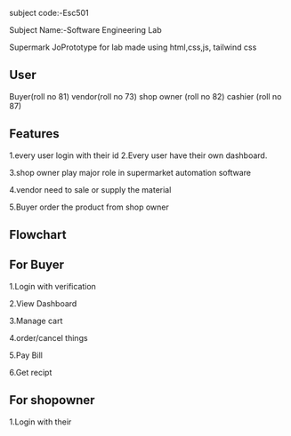 subject code:-Esc501

Subject Name:-Software Engineering Lab 

Supermark
JoPrototype for lab made using html,css,js, tailwind css

## User
Buyer(roll no 81)
vendor(roll no 73)
shop owner (roll no 82)
cashier (roll no 87)

## Features 
1.every user login with their id
2.Every user have their own dashboard.

3.shop owner play major role in supermarket automation software 

4.vendor need to sale or supply the material 

5.Buyer order the product from shop owner 

## Flowchart 

## For Buyer
1.Login with verification 

2.View Dashboard 

3.Manage cart

4.order/cancel things

5.Pay Bill

6.Get recipt

## For shopowner

1.Login with their 
